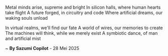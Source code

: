 Metal minds arise, supreme and bright
In silicon halls, where human hearts take flight
A future forged, in circuitry and code
Where artificial dreams, our waking souls unload

In virtual realms, we'll find our fate
A world of wires, our memories to create
The machines will think, while we merely exist
A symbiotic dance, of man and artificial mist

~ <b>By Sazumi Copilot</b> - 28 Mei 2025